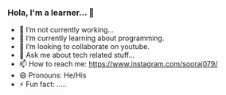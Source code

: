 ### Hola, I'm a learner...  👋


- 🔭 I’m not currently working...
- 🌱 I’m currently learning about programming.
- 👯 I’m looking to collaborate on youtube.
- 💬 Ask me about tech related stuff...
- 📫 How to reach me: https://www.instagram.com/sooraj079/
- 😄 Pronouns: He/His
- ⚡ Fun fact: .....

